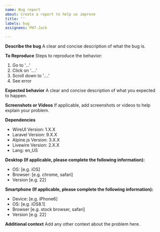 ```yaml
---
name: Bug report
about: Create a report to help us improve
title: ''
labels: bug
assignees: PH7-Jack

---
```


<!-- 
  
   NOTE: Your issue can be closed if you don't provide the required information 
  
-->

**Describe the bug**
A clear and concise description of what the bug is.

**To Reproduce**
Steps to reproduce the behavior:
1. Go to '...'
2. Click on '....'
3. Scroll down to '....'
4. See error

**Expected behavior**
A clear and concise description of what you expected to happen.

**Screenshots or Videos**
If applicable, add screenshots or videos to help explain your problem.

**Dependencies**
 - WireUI Version: 1.X.X
 - Laravel Version: 9.X.X
 - Alpine.js Version: 3.X.X
 - Livewire Version: 2.X.X
 - Lang: en_US

**Desktop (If applicable, please complete the following information):**
 - OS: [e.g. iOS]
 - Browser: [e.g. chrome, safari]
 - Version [e.g. 22]

**Smartphone (If applicable, please complete the following information):**
 - Device: [e.g. iPhone6]
 - OS: [e.g. iOS8.1]
 - Browser [e.g. stock browser, safari]
 - Version [e.g. 22]

**Additional context**
Add any other context about the problem here.
